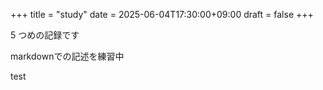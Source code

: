 +++
title = "study"
date = 2025-06-04T17:30:00+09:00
draft = false
+++

5
つめの記録です


markdownでの記述を練習中





test